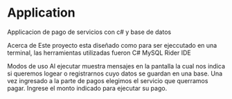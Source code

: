 # Application
Applicacion de pago de servicios con c# y base de datos

Acerca de
Este proyecto esta diseñado como para ser ejeccutado en una terminal, las herramientas utilizadas fueron
C#
MySQL
Rider IDE

Modos de uso
Al ejecutar muestra mensajes en la pantalla la cual nos indica si queremos logear o registrarnos cuyo datos se guardan en una base.
Una vez ingresado a la parte de pagos elegimos el servicio que querramos pagar.
Ingrese el monto indicado para ejecutar su pago.
